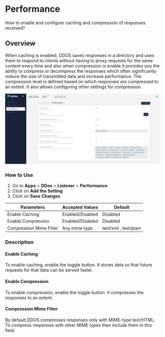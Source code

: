 # Performance
How to enable and configure caching and compression of responses received?

## Overview

When caching is enabled, DDOS saves responses in a directory and uses them to respond to clients without having to proxy requests for the same content every time and also when compression is enable it provides you the ability to compress or decompress the responses which often significantly reduce the size of transmitted data and increase performance. The compression level is defined based on which responses are compressed to an extent. It also allows configuring other settings for compression.

![performance](/img/ddos/v2/performance.png)

### How to Use

1. Go to **Apps** > **DDos** > **Listener** > **Performance**
2. Click on **Add the Setting**
3. Click on **Save Changes**

| Parameters | Accepted Values | Default |
| ----------- | ----------- | --------- |
| Enable Caching | Enabled/Disabled | Disabled
| Enable Compression | Enabled/Disabled | Disabled
| Compression Mime Filter |Any mime type| text/xml , text/plain

### Description 

#### Enable Caching

To enable caching, enable the toggle button. It stores data so that future requests for that data can be served faster.

#### Enable Compression

To enable compression, enable the toggle button. It compresses the responses to an extent.

#### Compression Mime Filter

By default,DDOS compresses responses only with MIME-type text/HTML. To compress responses with other MIME types then include them in this field.